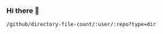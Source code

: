 ### Hi there 👋

<!--
**noonnight10/noonnight10** is a ✨ _special_ ✨ repository because its `README.md` (this file) appears on your GitHub profile.

Here are some ideas to get you started:

- 🔭 KDMHS 21th DC
- 🌱 Kotlin 학습 중
- 📫 How to reach me: Discord: Dal_OvO#8853
- ⚡ YT: 달성
-->





	/github/directory-file-count/:user/:repo?type=dir
  
